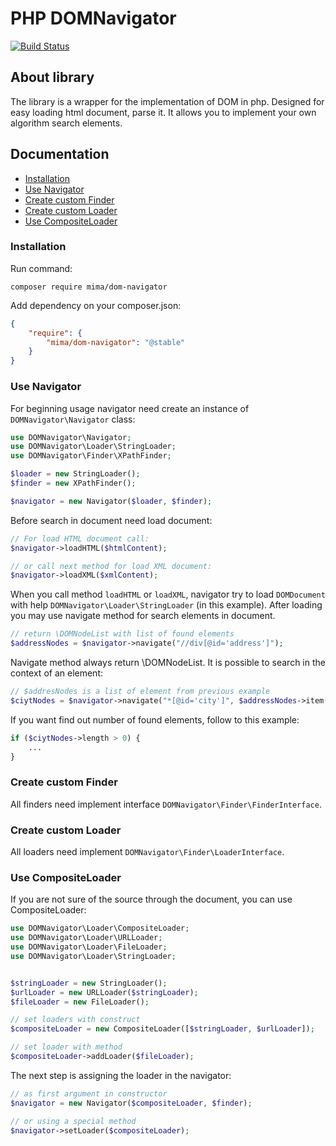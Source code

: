 # PHP DOMNavigator

[![Build Status](https://travis-ci.org/MimaTomis/DOMNavigator.svg)](https://travis-ci.org/MimaTomis/DOMNavigator)

## About library

The library is a wrapper for the implementation of DOM in php.
Designed for easy loading html document, parse it.
It allows you to implement your own algorithm search elements.

## Documentation

 - [Installation](#installation)
 - [Use Navigator](#use-navigator)
 - [Create custom Finder](#create-custom-finder)
 - [Create custom Loader](#create-custom-loader)
 - [Use CompositeLoader](#use-compositeloader)

### Installation

Run command:

    composer require mima/dom-navigator

Add dependency on your composer.json:

```json
{
    "require": {
        "mima/dom-navigator": "@stable"
    }
}
```

### Use Navigator

For beginning usage navigator need create an instance of `DOMNavigator\Navigator` class:

```php
use DOMNavigator\Navigator;
use DOMNavigator\Loader\StringLoader;
use DOMNavigator\Finder\XPathFinder;

$loader = new StringLoader();
$finder = new XPathFinder();

$navigator = new Navigator($loader, $finder);
```

Before search in document need load document:

```php
// For load HTML document call:
$navigator->loadHTML($htmlContent);

// or call next method for load XML document:
$navigator->loadXML($xmlContent);
```

When you call method `loadHTML` or `loadXML`, navigator try to load `DOMDocument` with help `DOMNavigator\Loader\StringLoader` (in this example).
After loading you may use navigate method for search elements in document.

```php
// return \DOMNodeList with list of found elements
$addressNodes = $navigator->navigate("//div[@id='address']");
```

Navigate method always return \DOMNodeList. It is possible to search in the context of an element:

```php
// $addresNodes is a list of element from previous example
$ciytNodes = $navigator->navigate("*[@id='city']", $addressNodes->item(0));
```

If you want find out number of found elements, follow to this example:

```php
if ($ciytNodes->length > 0) {
    ...
}
```

### Create custom Finder

All finders need implement interface `DOMNavigator\Finder\FinderInterface`.

### Create custom Loader

All loaders need implement `DOMNavigator\Finder\LoaderInterface`.

### Use CompositeLoader

If you are not sure of the source through the document, you can use CompositeLoader:

```php
use DOMNavigator\Loader\CompositeLoader;
use DOMNavigator\Loader\URLLoader;
use DOMNavigator\Loader\FileLoader;
use DOMNavigator\Loader\StringLoader;


$stringLoader = new StringLoader();
$urlLoader = new URLLoader($stringLoader);
$fileLoader = new FileLoader();

// set loaders with construct
$compositeLoader = new CompositeLoader([$stringLoader, $urlLoader]);

// set loader with method
$compositeLoader->addLoader($fileLoader);
```

The next step is assigning the loader in the navigator:

```php
// as first argument in constructor
$navigator = new Navigator($compositeLoader, $finder);

// or using a special method
$navigator->setLoader($compositeLoader);
```